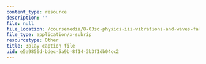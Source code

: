 ```yaml
---
content_type: resource
description: ''
file: null
file_location: /coursemedia/8-03sc-physics-iii-vibrations-and-waves-fall-2016/e5a9856dbdec5a9b8f143b3f1db04cc2_4ysFC9vd3GE.vtt
file_type: application/x-subrip
resourcetype: Other
title: 3play caption file
uid: e5a9856d-bdec-5a9b-8f14-3b3f1db04cc2
---
```

